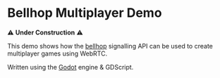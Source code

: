 # Bellhop Multiplayer Demo

⚠️ **Under Construction** ⚠️

This demo shows how the [bellhop](https://github.com/DillonSteyl/bellhop) signalling API can be used to create multiplayer games using WebRTC.

Written using the [Godot](https://godotengine.org) engine & GDScript.
